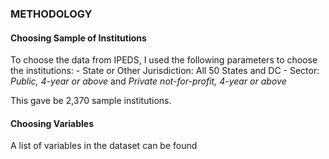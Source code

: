### METHODOLOGY

#### Choosing Sample of Institutions

To choose the data from IPEDS, I used the following parameters to choose the institutions: - State or Other Jurisdiction: All 50 States and DC - Sector: *Public,* *4-year or above* and *Private not-for-profit, 4-year or above*

This gave be 2,370 sample institutions.

#### Choosing Variables

A list of variables in the dataset can be found 

